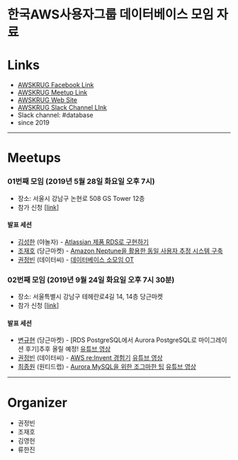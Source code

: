 # 한국AWS사용자그룹 데이터베이스 모임 자료

# Links
- [AWSKRUG Facebook Link](https://www.facebook.com/groups/awskrug/)
- [AWSKRUG Meetup Link](https://www.meetup.com/ko-KR/awskrug/)
- [AWSKRUG Web Site](http://www.awskr.org/)
- [AWSKRUG Slack Channel LInk](http://awskrug.slack.com)
- Slack channel: #database
- since 2019

---
# Meetups

### 01번째 모임 (2019년 5월 28일 화요일 오후 7시)

- 장소: 서울시 강남구 논현로 508 GS Tower 12층
- 참가 신청 [[link](https://www.meetup.com/ko-KR/awskrug/events/261452133/)]

#### 발표 세션

- [김성한](https://www.meetup.com/ko-KR/awskrug/members/237369984/profile/) (야놀자) - [Atlassian 제품 RDS로 구현하기](resources/20190528/Atlassian_Server_RDS_for_MySQL_삽질기_v1.1.pdf)
- [조재호](https://www.meetup.com/ko-KR/awskrug/members/276377937/profile/) (당근마켓) - [Amazon Neptune을 활용한 동일 사용자 추정 시스템 구축](resources/20190528/조재호190528AWSKRUG데이터베이스모임발표.pdf)
- [권정빈](https://www.meetup.com/ko-KR/awskrug/members/193773140/profile/) (데이터씨) - [데이터베이스 소모임 OT](resources/20190528/데이터베이소_소모임.pptx)

### 02번째 모임 (2019년 9월 24일 화요일 오후 7시 30분)

- 장소: 서울특별시 강남구 테헤란로4길 14, 14층 당근마켓
- 참가 신청 [[link](https://www.meetup.com/ko-KR/awskrug/events/263957031/)]

#### 발표 세션

- [변규현](https://www.meetup.com/ko-KR/awskrug/members/226746503/) (당근마켓) - [RDS PostgreSQL에서 Aurora PostgreSQL로 마이그레이션 후기]추후 올릴 예정!
[유튜브 영상](https://www.youtube.com/watch?v=IblX2wHIGzA#t=21m35)
- [권정빈](https://www.meetup.com/ko-KR/awskrug/members/193773140/profile/) (데이터씨) - [AWS re:Invent 경험기](resources/20190924/AWS_re-Invent_경험기_권정빈.pdf)
[유튜브 영상](https://www.youtube.com/watch?v=IblX2wHIGzA#t=1h14m40)
- [최종원](https://www.meetup.com/ko-KR/awskrug/members/251549990/profile/) (원티드랩) - [Aurora MySQL을 위한 조그마한 팁](resources/20190924/aws_krug_database_20190924.pdf)
[유튜브 영상](https://www.youtube.com/watch?v=IblX2wHIGzA#t=1h45m02)


---

# Organizer
- 권정빈
- 조재호
- 김영헌
- 류한진
